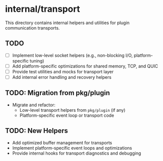 # internal/transport

This directory contains internal helpers and utilities for plugin communication transports.

## TODO

- [ ] Implement low-level socket helpers (e.g., non-blocking I/O, platform-specific tuning)
- [ ] Add platform-specific optimizations for shared memory, TCP, and QUIC
- [ ] Provide test utilities and mocks for transport layer
- [ ] Add internal error handling and recovery helpers

## TODO: Migration from pkg/plugin

- Migrate and refactor:
  - Low-level transport helpers from `pkg/plugin` (if any)
  - Platform-specific event loop or transport code

## TODO: New Helpers

- Add optimized buffer management for transports
- Implement platform-specific event loops and optimizations
- Provide internal hooks for transport diagnostics and debugging
